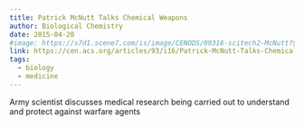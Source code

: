 ```yaml
---
title: Patrick McNutt Talks Chemical Weapons
author: Biological Chemistry
date: 2015-04-20
#image: https://s7d1.scene7.com/is/image/CENODS/09316-scitech2-McNutt?$responsive$&wid=300&qlt=90,0&resMode=sharp2
link: https://cen.acs.org/articles/93/i16/Patrick-McNutt-Talks-Chemical-Weapons.html
tags:
  - biology
  - medicine
---
```


Army scientist discusses medical research being carried out to understand and protect against warfare agents
